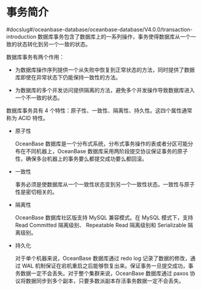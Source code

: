# 事务简介
#docslug#/oceanbase-database/oceanbase-database/V4.0.0/transaction-introduction
数据库事务包含了数据库上的一系列操作，事务使得数据库从一个一致的状态转化到另一个一致的状态。

数据库事务有两个作用：

* 为数据库操作序列提供一个从失败中恢复到正常状态的方法，同时提供了数据库即使在异常状态下仍能保持一致性的方法。

* 为数据库的多个并发访问提供隔离的方法，避免多个并发操作导致数据库进入一个不一致的状态。

数据库事务具有 4 个特性：原子性、一致性、隔离性、持久性。这四个属性通常称为 ACID 特性。

* 原子性

  OceanBase 数据库是一个分布式系统，分布式事务操作的表或者分区可能分布在不同机器上，OceanBase 数据库采用两阶段提交协议保证事务的原子性，确保多台机器上的事务要么都提交成功要么都回滚。
  
* 一致性

  事务必须是使数据库从一个一致性状态变到另一个一致性状态。一致性与原子性是密切相关的。
  
* 隔离性

  OceanBase 数据库社区版支持 MySQL 兼容模式。在 MySQL 模式下，支持 Read Committed 隔离级别、 Repeatable Read 隔离级别和 Serializable 隔离级别。
  
* 持久化

  对于单个机器来说，OceanBase 数据库通过 redo log 记录了数据的修改，通过 WAL 机制保证在宕机重启之后能够恢复出来。保证事务一旦提交成功，事务数据一定不会丢失。对于整个集群来说，OceanBase 数据库通过 paxos 协议将数据同步到多个副本，只要多数派副本存活事务数据一定不会丢失。
  
